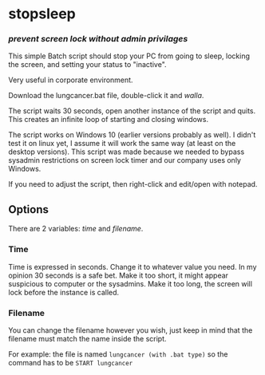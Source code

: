 # stopsleep
### **_prevent screen lock without admin privilages_**

This simple Batch script should stop your PC from going to sleep, locking the screen, and setting your status to "inactive". 

Very useful in corporate environment. 

Download the lungcancer.bat file, double-click it and _walla_.

The script waits 30 seconds, open another instance of the script and quits.
This creates an infinite loop of starting and closing windows. 

The script works on Windows 10 (earlier versions probably as well). I didn't test it on linux yet, I assume it will work the same way (at least on the desktop versions). This script was made because we needed to bypass sysadmin restrictions on screen lock timer and our company uses only Windows. 

If you need to adjust the script, then right-click and edit/open with notepad. 

## Options

There are 2 variables: *time* and *filename*. 
### Time
Time is expressed in seconds. Change it to whatever value you need. In my opinion 30 seconds is a safe bet. 
Make it too short, it might appear suspicious to computer or the sysadmins. 
Make it too long, the screen will lock before the instance is called. 
### Filename
You can change the filename however you wish, just keep in mind that the filename must match the name inside the script. 

For example: 
the file is named 
```lungcancer (with .bat type)``` 
so the command has to be 
```START lungcancer```

